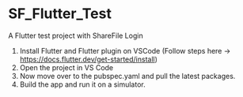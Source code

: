 # SF_Flutter_Test
A Flutter test project with ShareFile Login

1. Install Flutter and Flutter plugin on VSCode (Follow steps here -> https://docs.flutter.dev/get-started/install)
2. Open the project in VS Code
3. Now move over to the pubspec.yaml and pull the latest packages.
4. Build the app and run it on a simulator.

